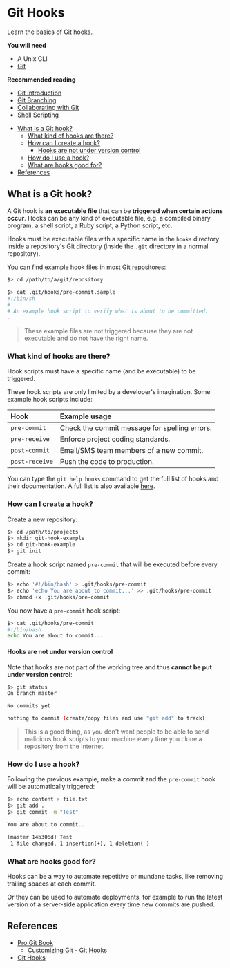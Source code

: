 # Git Hooks

Learn the basics of Git hooks.

<!-- slide-include ../../BANNER.md -->

**You will need**

* A Unix CLI
* [Git][git]

**Recommended reading**

* [Git Introduction](../git/)
* [Git Branching](../git-branching/)
* [Collaborating with Git](../git-collaborating/)
* [Shell Scripting](../shell-scripting/)

<!-- START doctoc generated TOC please keep comment here to allow auto update -->
<!-- DON'T EDIT THIS SECTION, INSTEAD RE-RUN doctoc TO UPDATE -->


- [What is a Git hook?](#what-is-a-git-hook)
    - [What kind of hooks are there?](#what-kind-of-hooks-are-there)
    - [How can I create a hook?](#how-can-i-create-a-hook)
        - [Hooks are not under version control](#hooks-are-not-under-version-control)
    - [How do I use a hook?](#how-do-i-use-a-hook)
    - [What are hooks good for?](#what-are-hooks-good-for)
- [References](#references)

<!-- END doctoc generated TOC please keep comment here to allow auto update -->



## What is a Git hook?

A Git hook is **an executable file** that can be **triggered when certain
actions occur**. Hooks can be any kind of executable file, e.g. a compiled
binary program, a shell script, a Ruby script, a Python script, etc.

Hooks must be executable files with a specific name in the `hooks` directory
inside a repository's Git directory (inside the `.git` directory in a normal
repository).

You can find example hook files in most Git repositores:

```bash
$> cd /path/to/a/git/repository

$> cat .git/hooks/pre-commit.sample
#!/bin/sh
#
# An example hook script to verify what is about to be committed.
...
```

> These example files are not triggered because they are not executable and do not have the right name.

### What kind of hooks are there?

Hook scripts must have a specific name (and be executable) to be triggered.

These hook scripts are only limited by a developer's imagination.
Some example hook scripts include:

Hook           | Example usage
:---           | :---
`pre-commit`   | Check the commit message for spelling errors.
`pre-receive`  | Enforce project coding standards.
`post-commit`  | Email/SMS team members of a new commit.
`post-receive` | Push the code to production.

You can type the `git help hooks` command to get the full list of hooks and their documentation.
A full list is also available [here][git-hooks].

### How can I create a hook?

Create a new repository:

```bash
$> cd /path/to/projects
$> mkdir git-hook-example
$> cd git-hook-example
$> git init
```

Create a hook script named `pre-commit` that will be executed before every commit:

```bash
$> echo '#!/bin/bash' > .git/hooks/pre-commit
$> echo 'echo You are about to commit...' >> .git/hooks/pre-commit
$> chmod +x .git/hooks/pre-commit
```

You now have a `pre-commit` hook script:

```bash
$> cat .git/hooks/pre-commit
#!/bin/bash
echo You are about to commit...
```

#### Hooks are not under version control

Note that hooks are not part of the working tree and thus **cannot be put under version control**:

```bash
$> git status
On branch master

No commits yet

nothing to commit (create/copy files and use "git add" to track)
```

> This is a good thing, as you don't want people to be able to send malicious hook scripts to your machine
> every time you clone a repository from the Internet.

### How do I use a hook?

Following the previous example, make a commit and the `pre-commit` hook will be automatically triggered:

```bash
$> echo content > file.txt
$> git add .
$> git commit -m "Test"

You are about to commit...

[master 14b306d] Test
 1 file changed, 1 insertion(+), 1 deletion(-)
```

### What are hooks good for?

Hooks can be a way to automate repetitive or mundane tasks,
like removing trailing spaces at each commit.

Or they can be used to automate deployments,
for example to run the latest version of a server-side application every time new commits are pushed.



## References

* [Pro Git Book](https://git-scm.com/book/en/v2)
  * [Customizing Git - Git Hooks](https://git-scm.com/book/en/v2/Customizing-Git-Git-Hooks)
* [Git Hooks][git-hooks]





[git]: https://git-scm.com
[git-hooks]: https://githooks.com
